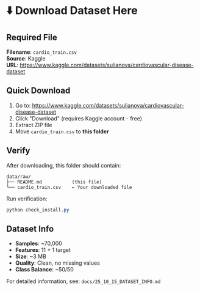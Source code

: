 # ⬇️ Download Dataset Here

## Required File

**Filename**: `cardio_train.csv`  
**Source**: Kaggle  
**URL**: https://www.kaggle.com/datasets/sulianova/cardiovascular-disease-dataset

## Quick Download

1. Go to: https://www.kaggle.com/datasets/sulianova/cardiovascular-disease-dataset
2. Click "Download" (requires Kaggle account - free)
3. Extract ZIP file
4. Move `cardio_train.csv` to **this folder**

## Verify

After downloading, this folder should contain:
```
data/raw/
├── README.md           (this file)
└── cardio_train.csv    ← Your downloaded file
```

Run verification:
```powershell
python check_install.py
```

## Dataset Info

- **Samples**: ~70,000
- **Features**: 11 + 1 target
- **Size**: ~3 MB
- **Quality**: Clean, no missing values
- **Class Balance**: ~50/50

For detailed information, see: `docs/25_10_15_DATASET_INFO.md`
